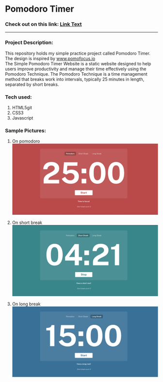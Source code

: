 # Pomodoro Timer

### **Check out on this link: [Link Text](stephen-coloma.github.io/Pomodoro/)**
---
### **Project Description:**
This repository holds my simple practice project called Pomodoro Timer. The design is inspired by www.pomofocus.io<br>
The Simple Pomodoro Timer Website is a static website designed to help users improve productivity and manage their time effectively using the Pomodoro Technique. The Pomodoro Technique is a time management method that breaks work into intervals, typically 25 minutes in length, separated by short breaks.<br>

### **Tech used:**
1. HTML5git 
2. CSS3
3. Javascript


### **Sample Pictures:**
1. On pomodoro
![Alt Text](assets/readme%20images/Screenshot1.png)

2. On short break
![Alt Text](assets/readme%20images/Screenshot2.png)

3. On long break
![Alt Text](assets/readme%20images/Screenshot3.png)
